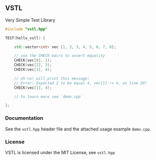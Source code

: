 ## VSTL
Very Simple Test Library

```c++
#include "vstl.hpp"

TEST(hello_vstl) {

	std::vector<int> vec {1, 2, 3, 4, 5, 6, 7, 8};

	// use the CHECK macro to assert equality
	CHECK(vec[0], 1);
	CHECK(vec[2], 3);
	CHECK(vec[3], 4);

	// oh no! will print this message:
	// Error: Expected 2 to be equal 4, vec[1] != 4, on line 20!
	CHECK(vec[1], 4);

	// to learn more see `demo.cpp`

};
```

### Documentation
See the `vstl.hpp` header file and
the attached usage example `demo.cpp`.

### License
VSTL is licensed under the MIT License, see `vstl.hpp`
